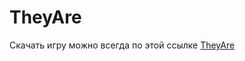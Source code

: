 # TheyAre
Скачать игру можно всегда по этой ссылке
[TheyAre](https://drive.google.com/file/d/1nLSfgXrfspYgZh4cVD2cwy_-hfVeLDBJ/view?usp=sharing)
